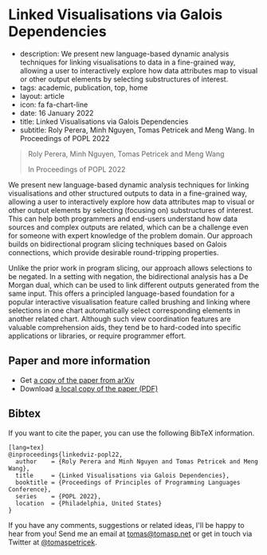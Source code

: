 # Linked Visualisations via Galois Dependencies

 - description: We present new language-based dynamic analysis techniques for linking
     visualisations to data in a fine-grained way, allowing a user to interactively explore how
     data attributes map to visual or other output elements by selecting substructures of interest.
 - tags: academic, publication, top, home
 - layout: article
 - icon: fa fa-chart-line
 - date: 16 January 2022
 - title: Linked Visualisations via Galois Dependencies
 - subtitle: Roly Perera, Minh Nguyen, Tomas Petricek and Meng Wang. In Proceedings of POPL 2022

> Roly Perera, Minh Nguyen, Tomas Petricek and Meng Wang
>
> In Proceedings of POPL 2022

We present new language-based dynamic analysis techniques for linking visualisations and other
structured outputs to data in a fine-grained way, allowing a user to interactively explore how data
attributes map to visual or other output elements by selecting (focusing on) substructures of
interest. This can help both programmers and end-users understand how data sources and complex
outputs are related, which can be a challenge even for someone with expert knowledge of the problem
domain. Our approach builds on bidirectional program slicing techniques based on Galois
connections, which provide desirable round-tripping properties.

Unlike the prior work in program slicing, our approach allows selections to be negated. In a
setting with negation, the bidirectional analysis has a De Morgan dual, which can be used to link
different outputs generated from the same input. This offers a principled language-based foundation
for a popular interactive visualisation feature called brushing and linking where selections in one
chart automatically select corresponding elements in another related chart. Although such view
coordination features are valuable comprehension aids, they tend be to hard-coded into specific
applications or libraries, or require programmer effort.

## Paper and more information

 - Get [a copy of the paper from arXiv](https://arxiv.org/abs/2109.00445)
 - Download [a local copy of the paper (PDF)](linkedviz.pdf)

## <a id="cite">Bibtex</a>
If you want to cite the paper, you can use the following BibTeX information.

    [lang=tex]
    @inproceedings{linkedviz-popl22,
      author    = {Roly Perera and Minh Nguyen and Tomas Petricek and Meng Wang},
      title     = {Linked Visualisations via Galois Dependencies},
      booktitle = {Proceedings of Principles of Programming Languages Conference},
      series    = {POPL 2022},
      location  = {Philadelphia, United States}
    }

If you have any comments, suggestions or related ideas, I'll be happy to
hear from you! Send me an email at [tomas@tomasp.net](mailto:tomas@tomasp.net)
or get in touch via Twitter at [@tomaspetricek](http://twitter.com/tomaspetricek).
